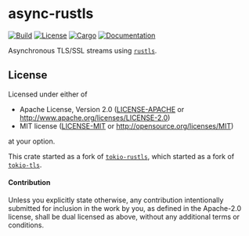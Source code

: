 # async-rustls

[![Build](https://github.com/smol-rs/async-rustls/workflows/Build%20and%20test/badge.svg)](
https://github.com/smol-rs/async-rustls/actions)
[![License](https://img.shields.io/badge/license-MIT%2FApache--2.0-blue.svg)](
https://github.com/smol-rs/async-rustls)
[![Cargo](https://img.shields.io/crates/v/async-rustls.svg)](
https://crates.io/crates/async-rustls)
[![Documentation](https://docs.rs/async-rustls/badge.svg)](
https://docs.rs/async-rustls)

Asynchronous TLS/SSL streams using [`rustls`].

[`rustls`]: https://docs.rs/rustls

## License

Licensed under either of

 * Apache License, Version 2.0 ([LICENSE-APACHE](LICENSE-APACHE) or http://www.apache.org/licenses/LICENSE-2.0)
 * MIT license ([LICENSE-MIT](LICENSE-MIT) or http://opensource.org/licenses/MIT)

at your option.

This crate started as a fork of [`tokio-rustls`], which started as a fork of [`tokio-tls`].

[`tokio-rustls`]: https://github.com/tokio-rs/tls/tree/master/tokio-rustls
[`tokio-tls`]: https://github.com/alexcrichton/tokio-tls

#### Contribution

Unless you explicitly state otherwise, any contribution intentionally submitted
for inclusion in the work by you, as defined in the Apache-2.0 license, shall be
dual licensed as above, without any additional terms or conditions.
